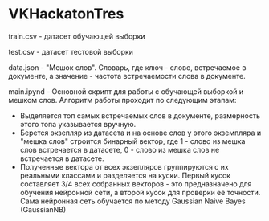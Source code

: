 # VKHackatonTres
train.csv - датасет обучающей выборки

test.csv - датасет тестовой выборки

data.json - "Мешок слов". Словарь, где ключ - слово, встречаемое в документе, а значение - частота встречаемости слова в документе.

main.ipynd - Основной скрипт для работы с обучающей выборкой и мешком слов. Алгоритм работы проходит по следующим этапам: 
  - Выделяется топ самых встречаемых слов в документе, размерность этого топа указывается вручную.
  - Берется экзепляр из датасета и на основе слов у этого экземпляра и "мешка слов" строится бинарный вектор, где
    1 - слово из мешка слов встречается в датасете, 0 - слово из мешка слов не встречается в датасете.
  - Полученные вектора от всех экзепляров группируются с их реальными классами и разделяется на куски. Первый кусок составляет 3/4 
    всех собранных векторов - это предназначено для обучения нейронной сети, а второй кусок для проверки её точности.
Сама нейронная сеть обучается по методу Gaussian Naive Bayes (GaussianNB)
